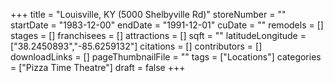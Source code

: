 +++
title = "Louisville, KY (5000 Shelbyville Rd)"
storeNumber = ""
startDate = "1983-12-00"
endDate = "1991-12-01"
cuDate = ""
remodels = []
stages = []
franchisees = []
attractions = []
sqft = ""
latitudeLongitude = ["38.2450893","-85.6259132"]
citations = []
contributors = []
downloadLinks = []
pageThumbnailFile = ""
tags = ["Locations"]
categories = ["Pizza Time Theatre"]
draft = false
+++
